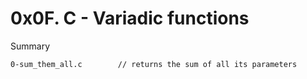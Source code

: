 # 0x0F. C - Variadic functions

Summary

```
0-sum_them_all.c		// returns the sum of all its parameters
```
